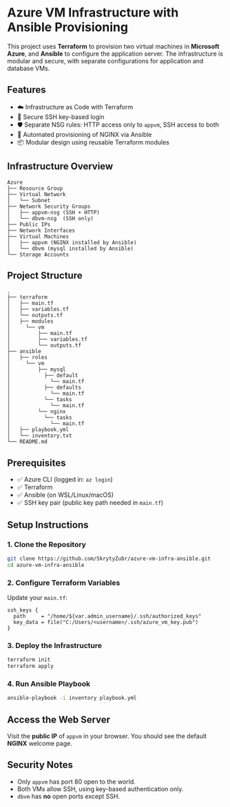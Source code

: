 # Azure VM Infrastructure with Ansible Provisioning

This project uses **Terraform** to provision two virtual machines in **Microsoft Azure**, and **Ansible** to configure the application server. The infrastructure is modular and secure, with separate configurations for application and database VMs.

## Features
- ☁️ Infrastructure as Code with Terraform
- 🔐 Secure SSH key-based login
- 🛡️ Separate NSG rules: HTTP access only to `appvm`, SSH access to both
- 🤖 Automated provisioning of NGINX via Ansible
- 📦 Modular design using reusable Terraform modules

## Infrastructure Overview

```
Azure
├── Resource Group
├── Virtual Network
│   └── Subnet
├── Network Security Groups
│   ├── appvm-nsg (SSH + HTTP)
│   └── dbvm-nsg  (SSH only)
├── Public IPs 
├── Network Interfaces
├── Virtual Machines
│   ├── appvm (NGINX installed by Ansible)
│   └── dbvm (mysql installed by Ansible)
└── Storage Accounts
```

## Project Structure

```
.
├── terraform
│   ├── main.tf
│   ├── variables.tf
│   └── outputs.tf
│   ├── modules
│     └── vm
│         ├── main.tf
│         ├── variables.tf
│         └── outputs.tf
├── ansible
│   ├── roles
│     └── vm
│         ├── mysql
│           ├── default
│             └── main.tf
│           ├── defaults
│             └── main.tf
│           └── tasks
│             └── main.tf
│         └── nginx
│           └── tasks
│             └── main.tf
│   ├── playbook.yml
│   └── inventory.txt
└── README.md
```

## Prerequisites

- ✅ Azure CLI (logged in: `az login`)
- ✅ Terraform
- ✅ Ansible (on WSL/Linux/macOS)
- ✅ SSH key pair (public key path needed in `main.tf`)

## Setup Instructions

### 1. Clone the Repository

```bash
git clone https://github.com/SkrytyZubr/azure-vm-infra-ansible.git
cd azure-vm-infra-ansible
```

### 2. Configure Terraform Variables

Update your `main.tf`:

```hcl
ssh_keys {
  path     = "/home/${var.admin_username}/.ssh/authorized_keys"
  key_data = file("C:/Users/<username>/.ssh/azure_vm_key.pub")
}
```

### 3. Deploy the Infrastructure

```bash
terraform init
terraform apply
```

### 4. Run Ansible Playbook

```bash
ansible-playbook -i inventory playbook.yml
```

## Access the Web Server

Visit the **public IP** of `appvm` in your browser. You should see the default **NGINX** welcome page.

## Security Notes

- Only `appvm` has port 80 open to the world.
- Both VMs allow SSH, using key-based authentication only.
- `dbvm` has **no** open ports except SSH.
